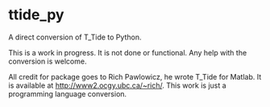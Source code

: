ttide_py
========

A direct conversion of T_Tide to Python.



This is a work in progress. 
It is not done or functional.
Any help with the conversion is welcome.

All credit for package goes to Rich Pawlowicz, he wrote T_Tide for Matlab. 
It is available at http://www2.ocgy.ubc.ca/~rich/.
This work is just a programming language conversion.



